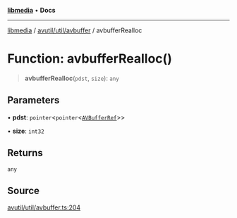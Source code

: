 [**libmedia**](../../../../README.md) • **Docs**

***

[libmedia](../../../../README.md) / [avutil/util/avbuffer](../README.md) / avbufferRealloc

# Function: avbufferRealloc()

> **avbufferRealloc**(`pdst`, `size`): `any`

## Parameters

• **pdst**: `pointer`\<`pointer`\<[`AVBufferRef`](../../../struct/avbuffer/classes/AVBufferRef.md)\>\>

• **size**: `int32`

## Returns

`any`

## Source

[avutil/util/avbuffer.ts:204](https://github.com/zhaohappy/libmedia/blob/acbbf6bd75e6ee4c968b9f441fe28c40f42f350d/src/avutil/util/avbuffer.ts#L204)
